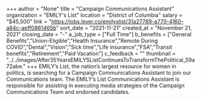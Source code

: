 +++
author = "None"
title = "Campaign Communications Assistant"
organization = "EMILY's List"
location = "District of Columbia"
salary = "$45,500"
link = "https://jobs.lever.co/emilyslist/31a27789-a770-4160-a84c-aeff0861465b"
sort_date = "2021-11-21"
created_at = "November 21, 2021"
closing_date = "-"
a_job_type = ["Full Time"]
b_benefits = ["General Benefits","Union-Eligible","Health Insurance","Remote During COVID","Dental","Vision","Sick time","Life insurance","FSA","Transit benefits","Retirement","Paid Vacation"]
c_feedback = ""
thumbnail = "../../images/After35YearsEMILYSListContinuesToTransformThePolitical_59a72abe."
+++
EMILY’s List, the nation’s largest resource for women in politics, is searching for a Campaign Communications Assistant to join our Communications team. The EMILY’s List Communications Assistant is responsible for assisting in executing media strategies of the Campaign Communications Team and endorsed candidates.  